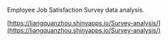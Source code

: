 Employee Job Satisfaction Survey data analysis.

[https://liangquanzhou.shinyapps.io/Survey-analysis/](https://liangquanzhou.shinyapps.io/Survey-analysis/)

